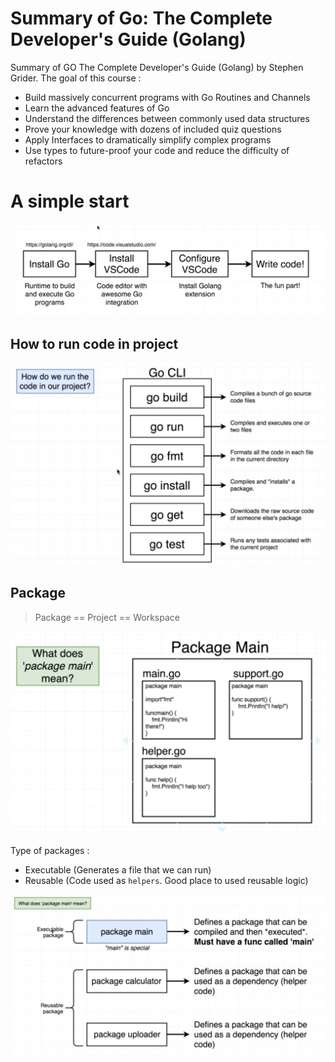# Summary of Go: The Complete Developer's Guide (Golang)
Summary of GO The Complete Developer's Guide (Golang) by Stephen Grider. The goal of this course :
- Build massively concurrent programs with Go Routines and Channels
- Learn the advanced features of Go
- Understand the differences between commonly used data structures
- Prove your knowledge with dozens of included quiz questions
- Apply Interfaces to dramatically simplify complex programs
- Use types to future-proof your code and reduce the difficulty of refactors

# A simple start
![strat](img-1.png)

## How to run code in project
![project](img-3.png)

## Package
> Package == Project == Workspace

![package 1](img-4.png)

Type of packages :
- Executable (Generates a file that we can run)
- Reusable (Code used as `helpers`. Good place to used reusable logic)

![package type 1](img-5.png)
